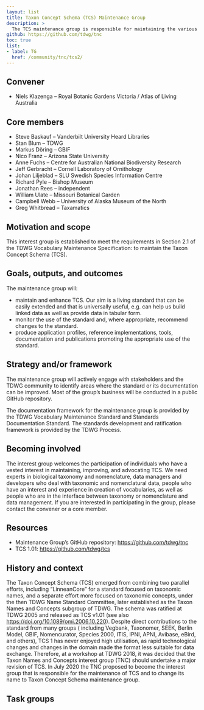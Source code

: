 ```yaml
---
layout: list
title: Taxon Concept Schema (TCS) Maintenance Group
description: >
  The TCS maintenance group is responsible for maintaining the various components of the TCS standard. That includes managing suggested changes to the vocabulary, providing usage guidelines and examples, and ensuring the preservation and stability of metadata related to components of the standard. 
github: https://github.com/tdwg/tnc
toc: true
list:
- label: TG
  href: /community/tnc/tcs2/
---
```


## Convener

- Niels Klazenga – Royal Botanic Gardens Victoria / Atlas of Living Australia

## Core members

- Steve Baskauf – Vanderbilt University Heard Libraries
- Stan Blum – TDWG
- Markus Döring – GBIF
- Nico Franz – Arizona State University
- Anne Fuchs – Centre for Australian National Biodiversity Research
- Jeff Gerbracht – Cornell Laboratory of Ornithology
- Johan Liljeblad – SLU Swedish Species Information Centre
- Richard Pyle – Bishop Museum
- Jonathan Rees – independent
- William Ulate – Missouri Botanical Garden
- Campbell Webb – University of Alaska Museum of the North
- Greg Whitbread – Taxamatics

## Motivation and scope

This interest group is established to meet the requirements in Section 2.1 of the TDWG Vocabulary Maintenance Specification: to maintain the Taxon Concept Schema (TCS).

## Goals, outputs, and outcomes

The maintenance group will:

- maintain and enhance TCS. Our aim is a living standard that can be easily extended and that is universally useful, e.g. can help us build linked data as well as provide data in tabular form.
- monitor the use of the standard and, where appropriate, recommend changes to the standard.
- produce application profiles, reference implementations, tools, documentation and publications promoting the appropriate use of the standard.

## Strategy and/or framework

The maintenance group will actively engage with stakeholders and the TDWG community to identify areas where the standard or its documentation can be improved. Most of the group’s business will be conducted in a public GitHub repository.

The documentation framework for the maintenance group is provided by the TDWG Vocabulary Maintenance Standard and Standards Documentation Standard. The standards development and ratification framework is provided by the TDWG Process.

## Becoming involved

The interest group welcomes the participation of individuals who have a vested interest in maintaining, improving, and advocating TCS. We need experts in biological taxonomy and nomenclature, data managers and developers who deal with taxonomic and nomenclatural data, people who have an interest and experience in creation of vocabularies, as well as people who are in the interface between taxonomy or nomenclature and data management. If you are interested in participating in the group, please contact the convener or a core member.

## Resources

- Maintenance Group’s GitHub repository: <https://github.com/tdwg/tnc>
- TCS 1.01: <https://github.com/tdwg/tcs>

## History and context

The Taxon Concept Schema (TCS) emerged from combining two parallel efforts, including “LinneanCore” for a standard focused on taxonomic names, and a separate effort more focused on taxonomic concepts, under the then TDWG Name Standard Committee, later established as the Taxon Names and Concepts subgroup of TDWG. The schema was ratified at TDWG 2005 and released as TCS v1.01 (see also <https://doi.org/10.1089/omi.2006.10.220>). Despite direct contributions to the standard from many groups ( including Vegbank, Taxonomer, SEEK, Berlin Model, GBIF, Nomencurator, Species 2000, ITIS, IPNI, APNI, Avibase, eBird, and others), TCS 1 has never enjoyed high utilisation, as rapid technological changes and changes in the domain made the format less suitable for data exchange. Therefore, at a workshop at TDWG 2018, it was decided that the Taxon Names and Concepts interest group (TNC) should undertake a major revision of TCS. In July 2020 the TNC proposed to become the interest group that is responsible for the maintenance of TCS and to change its name to Taxon Concept Schema maintenance group.

## Task groups

<!-- list will be inserted below content -->
